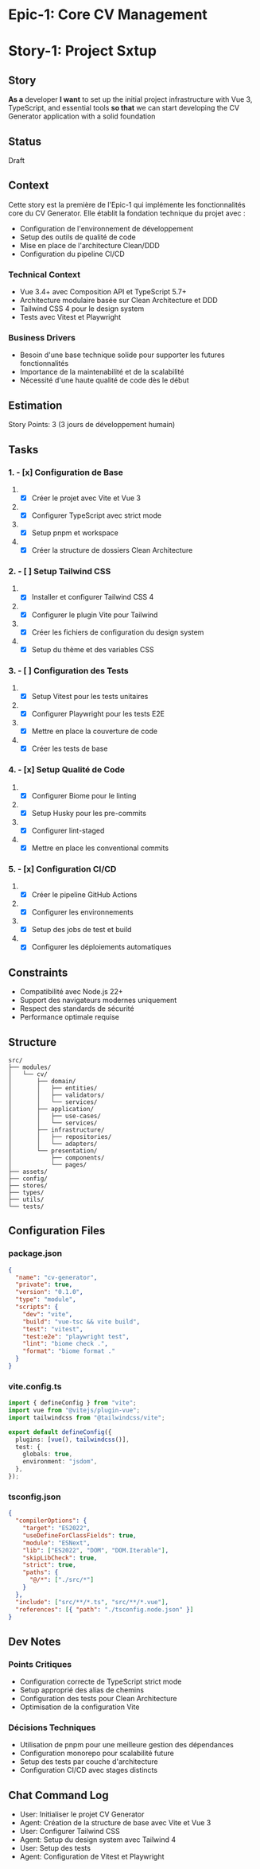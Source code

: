 # Epic-1: Core CV Management

# Story-1: Project Sxtup

## Story

**As a** developer
**I want** to set up the initial project infrastructure with Vue 3, TypeScript, and essential tools
**so that** we can start developing the CV Generator application with a solid foundation

## Status

Draft

## Context

Cette story est la première de l'Epic-1 qui implémente les fonctionnalités core du CV Generator. Elle établit la fondation technique du projet avec :

- Configuration de l'environnement de développement
- Setup des outils de qualité de code
- Mise en place de l'architecture Clean/DDD
- Configuration du pipeline CI/CD

### Technical Context

- Vue 3.4+ avec Composition API et TypeScript 5.7+
- Architecture modulaire basée sur Clean Architecture et DDD
- Tailwind CSS 4 pour le design system
- Tests avec Vitest et Playwright

### Business Drivers

- Besoin d'une base technique solide pour supporter les futures fonctionnalités
- Importance de la maintenabilité et de la scalabilité
- Nécessité d'une haute qualité de code dès le début

## Estimation

Story Points: 3 (3 jours de développement humain)

## Tasks

### 1. - [x] Configuration de Base

1.  - [x] Créer le projet avec Vite et Vue 3
2.  - [x] Configurer TypeScript avec strict mode
3.  - [x] Setup pnpm et workspace
4.  - [x] Créer la structure de dossiers Clean Architecture

### 2. - [ ] Setup Tailwind CSS

1.  - [x] Installer et configurer Tailwind CSS 4
2.  - [x] Configurer le plugin Vite pour Tailwind
3.  - [x] Créer les fichiers de configuration du design system
4.  - [x] Setup du thème et des variables CSS

### 3. - [ ] Configuration des Tests

1.  - [x] Setup Vitest pour les tests unitaires
2.  - [x] Configurer Playwright pour les tests E2E
3.  - [x] Mettre en place la couverture de code
4.  - [x] Créer les tests de base

### 4. - [x] Setup Qualité de Code

1.  - [x] Configurer Biome pour le linting
2.  - [x] Setup Husky pour les pre-commits
3.  - [x] Configurer lint-staged
4.  - [x] Mettre en place les conventional commits

### 5. - [x] Configuration CI/CD

1.  - [x] Créer le pipeline GitHub Actions
2.  - [x] Configurer les environnements
3.  - [x] Setup des jobs de test et build
4.  - [x] Configurer les déploiements automatiques

## Constraints

- Compatibilité avec Node.js 22+
- Support des navigateurs modernes uniquement
- Respect des standards de sécurité
- Performance optimale requise

## Structure

```
src/
├── modules/
│   └── cv/
│       ├── domain/
│       │   ├── entities/
│       │   ├── validators/
│       │   └── services/
│       ├── application/
│       │   ├── use-cases/
│       │   └── services/
│       ├── infrastructure/
│       │   ├── repositories/
│       │   └── adapters/
│       └── presentation/
│           ├── components/
│           └── pages/
├── assets/
├── config/
├── stores/
├── types/
├── utils/
└── tests/
```

## Configuration Files

### package.json

```json
{
  "name": "cv-generator",
  "private": true,
  "version": "0.1.0",
  "type": "module",
  "scripts": {
    "dev": "vite",
    "build": "vue-tsc && vite build",
    "test": "vitest",
    "test:e2e": "playwright test",
    "lint": "biome check .",
    "format": "biome format ."
  }
}
```

### vite.config.ts

```typescript
import { defineConfig } from "vite";
import vue from "@vitejs/plugin-vue";
import tailwindcss from "@tailwindcss/vite";

export default defineConfig({
  plugins: [vue(), tailwindcss()],
  test: {
    globals: true,
    environment: "jsdom",
  },
});
```

### tsconfig.json

```json
{
  "compilerOptions": {
    "target": "ES2022",
    "useDefineForClassFields": true,
    "module": "ESNext",
    "lib": ["ES2022", "DOM", "DOM.Iterable"],
    "skipLibCheck": true,
    "strict": true,
    "paths": {
      "@/*": ["./src/*"]
    }
  },
  "include": ["src/**/*.ts", "src/**/*.vue"],
  "references": [{ "path": "./tsconfig.node.json" }]
}
```

## Dev Notes

### Points Critiques

- Configuration correcte de TypeScript strict mode
- Setup approprié des alias de chemins
- Configuration des tests pour Clean Architecture
- Optimisation de la configuration Vite

### Décisions Techniques

- Utilisation de pnpm pour une meilleure gestion des dépendances
- Configuration monorepo pour scalabilité future
- Setup des tests par couche d'architecture
- Configuration CI/CD avec stages distincts

## Chat Command Log

- User: Initialiser le projet CV Generator
- Agent: Création de la structure de base avec Vite et Vue 3
- User: Configurer Tailwind CSS
- Agent: Setup du design system avec Tailwind 4
- User: Setup des tests
- Agent: Configuration de Vitest et Playwright
